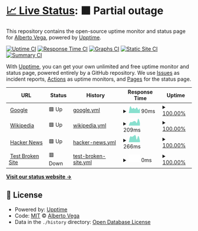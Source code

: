 # [📈 Live Status](https://blackveriun.github.io/status): <!--live status--> **🟧 Partial outage**

This repository contains the open-source uptime monitor and status page for [Alberto Vega](https://blackveriun.netlify.app), powered by [Upptime](https://github.com/upptime/upptime).

[![Uptime CI](https://github.com/blackveriun/status/workflows/Uptime%20CI/badge.svg)](https://github.com/blackveriun/status/actions?query=workflow%3A%22Uptime+CI%22)
[![Response Time CI](https://github.com/blackveriun/status/workflows/Response%20Time%20CI/badge.svg)](https://github.com/blackveriun/status/actions?query=workflow%3A%22Response+Time+CI%22)
[![Graphs CI](https://github.com/blackveriun/status/workflows/Graphs%20CI/badge.svg)](https://github.com/blackveriun/status/actions?query=workflow%3A%22Graphs+CI%22)
[![Static Site CI](https://github.com/blackveriun/status/workflows/Static%20Site%20CI/badge.svg)](https://github.com/blackveriun/status/actions?query=workflow%3A%22Static+Site+CI%22)
[![Summary CI](https://github.com/blackveriun/status/workflows/Summary%20CI/badge.svg)](https://github.com/blackveriun/status/actions?query=workflow%3A%22Summary+CI%22)

With [Upptime](https://upptime.js.org), you can get your own unlimited and free uptime monitor and status page, powered entirely by a GitHub repository. We use [Issues](https://github.com/blackveriun/status/issues) as incident reports, [Actions](https://github.com/blackveriun/status/actions) as uptime monitors, and [Pages](https://blackveriun.github.io/status) for the status page.

<!--start: status pages-->
<!-- This summary is generated by Upptime (https://github.com/upptime/upptime) -->
<!-- Do not edit this manually, your changes will be overwritten -->
<!-- prettier-ignore -->
| URL | Status | History | Response Time | Uptime |
| --- | ------ | ------- | ------------- | ------ |
| <img alt="" src="https://icons.duckduckgo.com/ip3/www.google.com.ico" height="13"> [Google](https://www.google.com) | 🟩 Up | [google.yml](https://github.com/blackveriun/status/commits/HEAD/history/google.yml) | <details><summary><img alt="Response time graph" src="./graphs/google/response-time-week.png" height="20"> 90ms</summary><br><a href="https://blackveriun.github.io/status/history/google"><img alt="Response time 105" src="https://img.shields.io/endpoint?url=https%3A%2F%2Fraw.githubusercontent.com%2Fblackveriun%2Fstatus%2FHEAD%2Fapi%2Fgoogle%2Fresponse-time.json"></a><br><a href="https://blackveriun.github.io/status/history/google"><img alt="24-hour response time 87" src="https://img.shields.io/endpoint?url=https%3A%2F%2Fraw.githubusercontent.com%2Fblackveriun%2Fstatus%2FHEAD%2Fapi%2Fgoogle%2Fresponse-time-day.json"></a><br><a href="https://blackveriun.github.io/status/history/google"><img alt="7-day response time 90" src="https://img.shields.io/endpoint?url=https%3A%2F%2Fraw.githubusercontent.com%2Fblackveriun%2Fstatus%2FHEAD%2Fapi%2Fgoogle%2Fresponse-time-week.json"></a><br><a href="https://blackveriun.github.io/status/history/google"><img alt="30-day response time 91" src="https://img.shields.io/endpoint?url=https%3A%2F%2Fraw.githubusercontent.com%2Fblackveriun%2Fstatus%2FHEAD%2Fapi%2Fgoogle%2Fresponse-time-month.json"></a><br><a href="https://blackveriun.github.io/status/history/google"><img alt="1-year response time 103" src="https://img.shields.io/endpoint?url=https%3A%2F%2Fraw.githubusercontent.com%2Fblackveriun%2Fstatus%2FHEAD%2Fapi%2Fgoogle%2Fresponse-time-year.json"></a></details> | <details><summary><a href="https://blackveriun.github.io/status/history/google">100.00%</a></summary><a href="https://blackveriun.github.io/status/history/google"><img alt="All-time uptime 100.00%" src="https://img.shields.io/endpoint?url=https%3A%2F%2Fraw.githubusercontent.com%2Fblackveriun%2Fstatus%2FHEAD%2Fapi%2Fgoogle%2Fuptime.json"></a><br><a href="https://blackveriun.github.io/status/history/google"><img alt="24-hour uptime 100.00%" src="https://img.shields.io/endpoint?url=https%3A%2F%2Fraw.githubusercontent.com%2Fblackveriun%2Fstatus%2FHEAD%2Fapi%2Fgoogle%2Fuptime-day.json"></a><br><a href="https://blackveriun.github.io/status/history/google"><img alt="7-day uptime 100.00%" src="https://img.shields.io/endpoint?url=https%3A%2F%2Fraw.githubusercontent.com%2Fblackveriun%2Fstatus%2FHEAD%2Fapi%2Fgoogle%2Fuptime-week.json"></a><br><a href="https://blackveriun.github.io/status/history/google"><img alt="30-day uptime 100.00%" src="https://img.shields.io/endpoint?url=https%3A%2F%2Fraw.githubusercontent.com%2Fblackveriun%2Fstatus%2FHEAD%2Fapi%2Fgoogle%2Fuptime-month.json"></a><br><a href="https://blackveriun.github.io/status/history/google"><img alt="1-year uptime 100.00%" src="https://img.shields.io/endpoint?url=https%3A%2F%2Fraw.githubusercontent.com%2Fblackveriun%2Fstatus%2FHEAD%2Fapi%2Fgoogle%2Fuptime-year.json"></a></details>
| <img alt="" src="https://icons.duckduckgo.com/ip3/en.wikipedia.org.ico" height="13"> [Wikipedia](https://en.wikipedia.org) | 🟩 Up | [wikipedia.yml](https://github.com/blackveriun/status/commits/HEAD/history/wikipedia.yml) | <details><summary><img alt="Response time graph" src="./graphs/wikipedia/response-time-week.png" height="20"> 209ms</summary><br><a href="https://blackveriun.github.io/status/history/wikipedia"><img alt="Response time 223" src="https://img.shields.io/endpoint?url=https%3A%2F%2Fraw.githubusercontent.com%2Fblackveriun%2Fstatus%2FHEAD%2Fapi%2Fwikipedia%2Fresponse-time.json"></a><br><a href="https://blackveriun.github.io/status/history/wikipedia"><img alt="24-hour response time 135" src="https://img.shields.io/endpoint?url=https%3A%2F%2Fraw.githubusercontent.com%2Fblackveriun%2Fstatus%2FHEAD%2Fapi%2Fwikipedia%2Fresponse-time-day.json"></a><br><a href="https://blackveriun.github.io/status/history/wikipedia"><img alt="7-day response time 209" src="https://img.shields.io/endpoint?url=https%3A%2F%2Fraw.githubusercontent.com%2Fblackveriun%2Fstatus%2FHEAD%2Fapi%2Fwikipedia%2Fresponse-time-week.json"></a><br><a href="https://blackveriun.github.io/status/history/wikipedia"><img alt="30-day response time 204" src="https://img.shields.io/endpoint?url=https%3A%2F%2Fraw.githubusercontent.com%2Fblackveriun%2Fstatus%2FHEAD%2Fapi%2Fwikipedia%2Fresponse-time-month.json"></a><br><a href="https://blackveriun.github.io/status/history/wikipedia"><img alt="1-year response time 223" src="https://img.shields.io/endpoint?url=https%3A%2F%2Fraw.githubusercontent.com%2Fblackveriun%2Fstatus%2FHEAD%2Fapi%2Fwikipedia%2Fresponse-time-year.json"></a></details> | <details><summary><a href="https://blackveriun.github.io/status/history/wikipedia">100.00%</a></summary><a href="https://blackveriun.github.io/status/history/wikipedia"><img alt="All-time uptime 100.00%" src="https://img.shields.io/endpoint?url=https%3A%2F%2Fraw.githubusercontent.com%2Fblackveriun%2Fstatus%2FHEAD%2Fapi%2Fwikipedia%2Fuptime.json"></a><br><a href="https://blackveriun.github.io/status/history/wikipedia"><img alt="24-hour uptime 100.00%" src="https://img.shields.io/endpoint?url=https%3A%2F%2Fraw.githubusercontent.com%2Fblackveriun%2Fstatus%2FHEAD%2Fapi%2Fwikipedia%2Fuptime-day.json"></a><br><a href="https://blackveriun.github.io/status/history/wikipedia"><img alt="7-day uptime 100.00%" src="https://img.shields.io/endpoint?url=https%3A%2F%2Fraw.githubusercontent.com%2Fblackveriun%2Fstatus%2FHEAD%2Fapi%2Fwikipedia%2Fuptime-week.json"></a><br><a href="https://blackveriun.github.io/status/history/wikipedia"><img alt="30-day uptime 100.00%" src="https://img.shields.io/endpoint?url=https%3A%2F%2Fraw.githubusercontent.com%2Fblackveriun%2Fstatus%2FHEAD%2Fapi%2Fwikipedia%2Fuptime-month.json"></a><br><a href="https://blackveriun.github.io/status/history/wikipedia"><img alt="1-year uptime 100.00%" src="https://img.shields.io/endpoint?url=https%3A%2F%2Fraw.githubusercontent.com%2Fblackveriun%2Fstatus%2FHEAD%2Fapi%2Fwikipedia%2Fuptime-year.json"></a></details>
| <img alt="" src="https://icons.duckduckgo.com/ip3/news.ycombinator.com.ico" height="13"> [Hacker News](https://news.ycombinator.com) | 🟩 Up | [hacker-news.yml](https://github.com/blackveriun/status/commits/HEAD/history/hacker-news.yml) | <details><summary><img alt="Response time graph" src="./graphs/hacker-news/response-time-week.png" height="20"> 266ms</summary><br><a href="https://blackveriun.github.io/status/history/hacker-news"><img alt="Response time 367" src="https://img.shields.io/endpoint?url=https%3A%2F%2Fraw.githubusercontent.com%2Fblackveriun%2Fstatus%2FHEAD%2Fapi%2Fhacker-news%2Fresponse-time.json"></a><br><a href="https://blackveriun.github.io/status/history/hacker-news"><img alt="24-hour response time 83" src="https://img.shields.io/endpoint?url=https%3A%2F%2Fraw.githubusercontent.com%2Fblackveriun%2Fstatus%2FHEAD%2Fapi%2Fhacker-news%2Fresponse-time-day.json"></a><br><a href="https://blackveriun.github.io/status/history/hacker-news"><img alt="7-day response time 266" src="https://img.shields.io/endpoint?url=https%3A%2F%2Fraw.githubusercontent.com%2Fblackveriun%2Fstatus%2FHEAD%2Fapi%2Fhacker-news%2Fresponse-time-week.json"></a><br><a href="https://blackveriun.github.io/status/history/hacker-news"><img alt="30-day response time 290" src="https://img.shields.io/endpoint?url=https%3A%2F%2Fraw.githubusercontent.com%2Fblackveriun%2Fstatus%2FHEAD%2Fapi%2Fhacker-news%2Fresponse-time-month.json"></a><br><a href="https://blackveriun.github.io/status/history/hacker-news"><img alt="1-year response time 392" src="https://img.shields.io/endpoint?url=https%3A%2F%2Fraw.githubusercontent.com%2Fblackveriun%2Fstatus%2FHEAD%2Fapi%2Fhacker-news%2Fresponse-time-year.json"></a></details> | <details><summary><a href="https://blackveriun.github.io/status/history/hacker-news">100.00%</a></summary><a href="https://blackveriun.github.io/status/history/hacker-news"><img alt="All-time uptime 99.94%" src="https://img.shields.io/endpoint?url=https%3A%2F%2Fraw.githubusercontent.com%2Fblackveriun%2Fstatus%2FHEAD%2Fapi%2Fhacker-news%2Fuptime.json"></a><br><a href="https://blackveriun.github.io/status/history/hacker-news"><img alt="24-hour uptime 100.00%" src="https://img.shields.io/endpoint?url=https%3A%2F%2Fraw.githubusercontent.com%2Fblackveriun%2Fstatus%2FHEAD%2Fapi%2Fhacker-news%2Fuptime-day.json"></a><br><a href="https://blackveriun.github.io/status/history/hacker-news"><img alt="7-day uptime 100.00%" src="https://img.shields.io/endpoint?url=https%3A%2F%2Fraw.githubusercontent.com%2Fblackveriun%2Fstatus%2FHEAD%2Fapi%2Fhacker-news%2Fuptime-week.json"></a><br><a href="https://blackveriun.github.io/status/history/hacker-news"><img alt="30-day uptime 100.00%" src="https://img.shields.io/endpoint?url=https%3A%2F%2Fraw.githubusercontent.com%2Fblackveriun%2Fstatus%2FHEAD%2Fapi%2Fhacker-news%2Fuptime-month.json"></a><br><a href="https://blackveriun.github.io/status/history/hacker-news"><img alt="1-year uptime 99.88%" src="https://img.shields.io/endpoint?url=https%3A%2F%2Fraw.githubusercontent.com%2Fblackveriun%2Fstatus%2FHEAD%2Fapi%2Fhacker-news%2Fuptime-year.json"></a></details>
| <img alt="" src="https://icons.duckduckgo.com/ip3/thissitedoesnotexist.koj.co.ico" height="13"> [Test Broken Site](https://thissitedoesnotexist.koj.co) | 🟥 Down | [test-broken-site.yml](https://github.com/blackveriun/status/commits/HEAD/history/test-broken-site.yml) | <details><summary><img alt="Response time graph" src="./graphs/test-broken-site/response-time-week.png" height="20"> 0ms</summary><br><a href="https://blackveriun.github.io/status/history/test-broken-site"><img alt="Response time 0" src="https://img.shields.io/endpoint?url=https%3A%2F%2Fraw.githubusercontent.com%2Fblackveriun%2Fstatus%2FHEAD%2Fapi%2Ftest-broken-site%2Fresponse-time.json"></a><br><a href="https://blackveriun.github.io/status/history/test-broken-site"><img alt="24-hour response time 0" src="https://img.shields.io/endpoint?url=https%3A%2F%2Fraw.githubusercontent.com%2Fblackveriun%2Fstatus%2FHEAD%2Fapi%2Ftest-broken-site%2Fresponse-time-day.json"></a><br><a href="https://blackveriun.github.io/status/history/test-broken-site"><img alt="7-day response time 0" src="https://img.shields.io/endpoint?url=https%3A%2F%2Fraw.githubusercontent.com%2Fblackveriun%2Fstatus%2FHEAD%2Fapi%2Ftest-broken-site%2Fresponse-time-week.json"></a><br><a href="https://blackveriun.github.io/status/history/test-broken-site"><img alt="30-day response time 0" src="https://img.shields.io/endpoint?url=https%3A%2F%2Fraw.githubusercontent.com%2Fblackveriun%2Fstatus%2FHEAD%2Fapi%2Ftest-broken-site%2Fresponse-time-month.json"></a><br><a href="https://blackveriun.github.io/status/history/test-broken-site"><img alt="1-year response time 0" src="https://img.shields.io/endpoint?url=https%3A%2F%2Fraw.githubusercontent.com%2Fblackveriun%2Fstatus%2FHEAD%2Fapi%2Ftest-broken-site%2Fresponse-time-year.json"></a></details> | <details><summary><a href="https://blackveriun.github.io/status/history/test-broken-site">100.00%</a></summary><a href="https://blackveriun.github.io/status/history/test-broken-site"><img alt="All-time uptime 100.00%" src="https://img.shields.io/endpoint?url=https%3A%2F%2Fraw.githubusercontent.com%2Fblackveriun%2Fstatus%2FHEAD%2Fapi%2Ftest-broken-site%2Fuptime.json"></a><br><a href="https://blackveriun.github.io/status/history/test-broken-site"><img alt="24-hour uptime 100.00%" src="https://img.shields.io/endpoint?url=https%3A%2F%2Fraw.githubusercontent.com%2Fblackveriun%2Fstatus%2FHEAD%2Fapi%2Ftest-broken-site%2Fuptime-day.json"></a><br><a href="https://blackveriun.github.io/status/history/test-broken-site"><img alt="7-day uptime 100.00%" src="https://img.shields.io/endpoint?url=https%3A%2F%2Fraw.githubusercontent.com%2Fblackveriun%2Fstatus%2FHEAD%2Fapi%2Ftest-broken-site%2Fuptime-week.json"></a><br><a href="https://blackveriun.github.io/status/history/test-broken-site"><img alt="30-day uptime 100.00%" src="https://img.shields.io/endpoint?url=https%3A%2F%2Fraw.githubusercontent.com%2Fblackveriun%2Fstatus%2FHEAD%2Fapi%2Ftest-broken-site%2Fuptime-month.json"></a><br><a href="https://blackveriun.github.io/status/history/test-broken-site"><img alt="1-year uptime 100.00%" src="https://img.shields.io/endpoint?url=https%3A%2F%2Fraw.githubusercontent.com%2Fblackveriun%2Fstatus%2FHEAD%2Fapi%2Ftest-broken-site%2Fuptime-year.json"></a></details>

<!--end: status pages-->

[**Visit our status website →**](https://blackveriun.github.io/status)

## 📄 License

- Powered by: [Upptime](https://github.com/upptime/upptime)
- Code: [MIT](./LICENSE) © [Alberto Vega](https://blackveriun.netlify.app)
- Data in the `./history` directory: [Open Database License](https://opendatacommons.org/licenses/odbl/1-0/)
